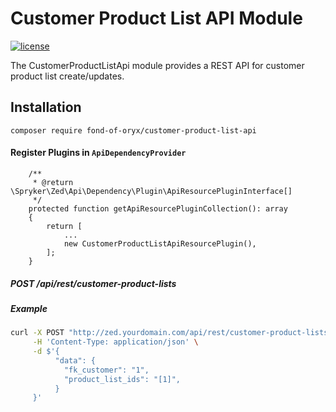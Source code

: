 # Customer Product List API Module
[![license](https://img.shields.io/github/license/mashape/apistatus.svg)](https://packagist.org/packages/fond-of-oryx/stock-product-api)

The CustomerProductListApi module provides a REST API for customer product list create/updates.

## Installation

```
composer require fond-of-oryx/customer-product-list-api
```

#### Register Plugins in `ApiDependencyProvider`

```
    /**
     * @return \Spryker\Zed\Api\Dependency\Plugin\ApiResourcePluginInterface[]
     */
    protected function getApiResourcePluginCollection(): array
    {
        return [
            ...
            new CustomerProductListApiResourcePlugin(),
        ];
    }

```

##### POST /api/rest/customer-product-lists

##### Example

```sh
curl -X POST "http://zed.yourdomain.com/api/rest/customer-product-lists/" \
     -H 'Content-Type: application/json' \
     -d $'{
          "data": {
            "fk_customer": "1",
            "product_list_ids": "[1]",
          }
     }'
```
